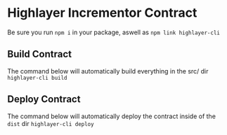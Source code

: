 # Highlayer Incrementor Contract

Be sure you run `npm i` in your package, aswell as `npm link highlayer-cli`

## Build Contract

The command below will automatically build everything in the src/ dir
`highlayer-cli build`

## Deploy Contract

The command below will automatically deploy the contract inside of the `dist` dir
`highlayer-cli deploy`
